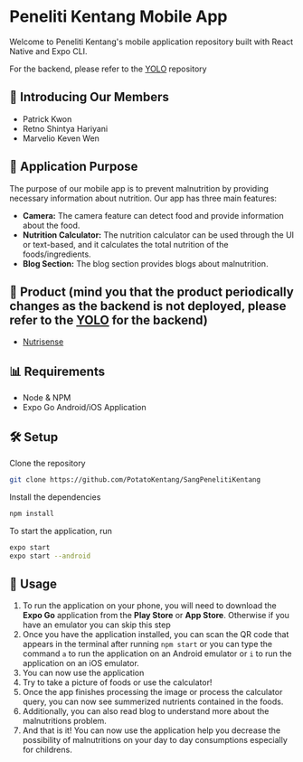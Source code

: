 # Peneliti Kentang Mobile App

Welcome to Peneliti Kentang's mobile application repository built with React Native and Expo CLI.

For the backend, please refer to the [YOLO](https://github.com/PotatoKentang/YouOnlyLickOnce) repository

## 🤝 Introducing Our Members
- Patrick Kwon
- Retno Shintya Hariyani
- Marvelio Keven Wen

## 🌟 Application Purpose
The purpose of our mobile app is to prevent malnutrition by providing necessary information about nutrition. Our app has three main features:

- **Camera:** The camera feature can detect food and provide information about the food.
- **Nutrition Calculator:** The nutrition calculator can be used through the UI or text-based, and it calculates the total nutrition of the foods/ingredients.
- **Blog Section:** The blog section provides blogs about malnutrition.


## 🔗 Product (mind you that the product periodically changes as the backend is not deployed, please refer to the [YOLO](https://github.com/) for the backend)
- [Nutrisense](https://)

## 📊 Requirements

- Node & NPM
- Expo Go Android/iOS Application

## 🛠 Setup

Clone the repository

```bash
git clone https://github.com/PotatoKentang/SangPenelitiKentang
```

Install the dependencies

```bash
npm install
```

To start the application, run

```bash
expo start
expo start --android
```

## 📱 Usage

1. To run the application on your phone, you will need to download the **Expo Go** application from the **Play Store** or **App Store**. Otherwise if you have an emulator you can skip this step
2. Once you have the application installed, you can scan the QR code that appears in the terminal after running `npm start` or you can type the command `a` to run the application on an Android emulator or `i` to run the application on an iOS emulator.
3. You can now use the application
4. Try to take a picture of foods or use the calculator!
5. Once the app finishes processing the image or process the calculator query, you can now see summerized nutrients contained in the foods.
6. Additionally, you can also read blog to understand more about the malnutritions problem.
7. And that is it! You can now use the application help you decrease the possibility of malnutritions on your day to day consumptions especially for childrens.
